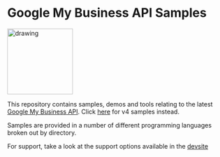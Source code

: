 # Google My Business API Samples

<img src="https://lh3.googleusercontent.com/EUQGH40jV55Dm2mcGzT9I2_vSfl_rJv88dfrR3JGJkxgQMe2j4bXoFd-tvuYLSGhFIQ" alt="drawing" width="150"/>

This repository contains samples, demos and tools relating to the latest [Google My
Business API](https://developers.google.com/my-business/). Click [here](https://github.com/google/google-my-business-samples/tree/v4) for v4 samples instead.

Samples are provided in a number of different programming languages broken out
by directory.

For support, take a look at the support options available in the [devsite](https://developers.google.com/my-business/content/support)

